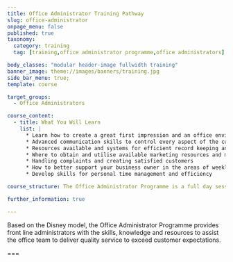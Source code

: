 ```yaml
---
title: Office Administrator Training Pathway
slug: office-administrator
onpage_menu: false
published: true
taxonomy:
  category: training
  tag: [training,office administrator programme,office administrators]

body_classes: "modular header-image fullwidth training"
banner_image: theme://images/banners/training.jpg
side_bar_menu: true;
template: course

target_groups:
  - Office Administrators

course_content:
  - title: What You Will Learn
    list: |
      * Learn how to create a great first impression and an office environment that shouts success
      * Advanced communication skills to control every aspect of the customer experience
      * Resources available and systems for efficient record keeping and system back up
      * Where to obtain and utilise available marketing resources and marketing standards
      * Handling complaints and creating satisfied customers
      * How to better support your business owner in the areas of weekly returns, franchise returns, banking and accounts, taxation, payroll * and staff leave
      * Develop skills for personal time management and efficiency

course_structure: The Office Administrator Programme is a full day session at your local Academy training venue.

further_information: true

---
```


Based on the Disney model, the Office Administrator Programme provides front line administrators with the skills, knowledge and resources to assist the office team to deliver quality service to exceed customer expectations.

===
